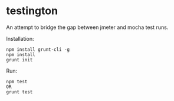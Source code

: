 # testington
An attempt to bridge the gap between jmeter and mocha test runs.

Installation:

```
npm install grunt-cli -g
npm install
grunt init
```

Run:
```
npm test
OR
grunt test
```
